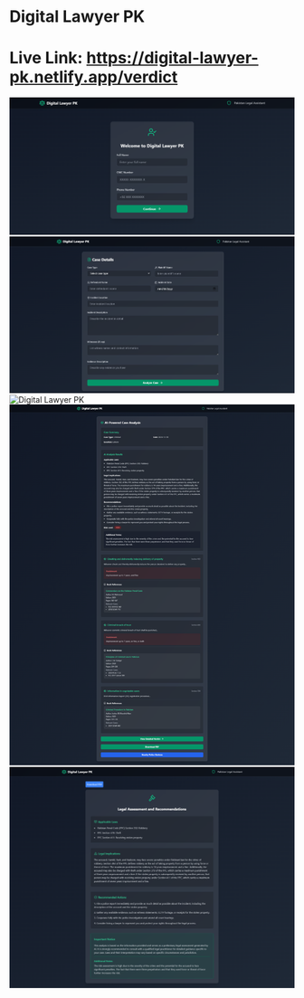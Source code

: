 # Digital Lawyer PK
# Live Link: https://digital-lawyer-pk.netlify.app/verdict

<img src="./src/assets/login-.png" alt="Digital Lawyer PK">

<img src="./src/assets/CaseDetails-.png" alt="Digital Lawyer PK">

<img src="./src/assets/analysingCase-.png.png" alt="Digital Lawyer PK">

<img src="./src/assets/fullprivew.png" alt="Digital Lawyer PK">

<img src="./src/assets/verdict.png" alt="Digital Lawyer PK">
